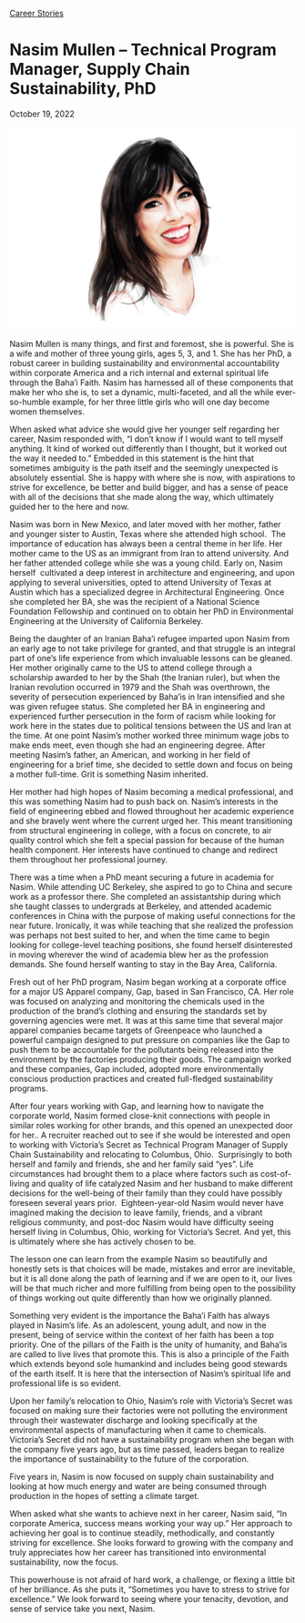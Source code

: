 [//]: # (title: Nasim Mullen –Technical Program Manager, Supply Chain Sustainability, PhD)
[//]: # (url: https://madamambition.com/technical-program-manager-supply-chain-sustainability-phd/)
[//]: # (filename: technical-program-manager-supply-chain-sustainability-phd.md)
[//]: # (main_image: /articles/images/Nasim-Mullen-Image-01-smaller-madam-ambition.jpg)

[Career Stories](https://madamambition.com/category/career-stories/)

Nasim Mullen – Technical Program Manager, Supply Chain Sustainability, PhD
==========================================================================

October 19, 2022

![](/articles/images/Nasim-Mullen-Image-01-smaller-madam-ambition.jpg "Nasim Mullen Image 01 smaller-madam-ambition")

Nasim Mullen is many things, and first and foremost, she is powerful. She is a wife and mother of three young girls, ages 5, 3, and 1. She has her PhD, a robust career in building sustainability and environmental accountability within corporate America and a rich internal and external spiritual life through the Baha’i Faith. Nasim has harnessed all of these components that make her who she is, to set a dynamic, multi-faceted, and all the while ever-so-humble example, for her three little girls who will one day become women themselves.

When asked what advice she would give her younger self regarding her career, Nasim responded with, “I don’t know if I would want to tell myself anything. It kind of worked out differently than I thought, but it worked out the way it needed to.” Embedded in this statement is the hint that sometimes ambiguity is the path itself and the seemingly unexpected is absolutely essential. She is happy with where she is now, with aspirations to strive for excellence, be better and build bigger, and has a sense of peace with all of the decisions that she made along the way, which ultimately guided her to the here and now.

Nasim was born in New Mexico, and later moved with her mother, father and younger sister to Austin, Texas where she attended high school.  The importance of education has always been a central theme in her life. Her mother came to the US as an immigrant from Iran to attend university. And her father attended college while she was a young child. Early on, Nasim herself  cultivated a deep interest in architecture and engineering, and upon applying to several universities, opted to attend University of Texas at Austin which has a specialized degree in Architectural Engineering. Once she completed her BA, she was the recipient of a National Science Foundation Fellowship and continued on to obtain her PhD in Environmental Engineering at the University of California Berkeley.

Being the daughter of an Iranian Baha’i refugee imparted upon Nasim from an early age to not take privilege for granted, and that struggle is an integral part of one’s life experience from which invaluable lessons can be gleaned. Her mother originally came to the US to attend college through a scholarship awarded to her by the Shah (the Iranian ruler), but when the Iranian revolution occurred in 1979 and the Shah was overthrown, the severity of persecution experienced by Baha’is in Iran intensified and she was given refugee status. She completed her BA in engineering and experienced further persecution in the form of racism while looking for work here in the states due to political tensions between the US and Iran at the time. At one point Nasim’s mother worked three minimum wage jobs to make ends meet, even though she had an engineering degree. After meeting Nasim’s father, an American, and working in her field of engineering for a brief time, she decided to settle down and focus on being a mother full-time. Grit is something Nasim inherited.

Her mother had high hopes of Nasim becoming a medical professional, and this was something Nasim had to push back on. Nasim’s interests in the field of engineering ebbed and flowed throughout her academic experience and she bravely went where the current urged her. This meant transitioning from structural engineering in college, with a focus on concrete, to air quality control which she felt a special passion for because of the human health component. Her interests have continued to change and redirect them throughout her professional journey.

There was a time when a PhD meant securing a future in academia for Nasim. While attending UC Berkeley, she aspired to go to China and secure work as a professor there. She completed an assistantship during which she taught classes to undergrads at Berkeley, and attended academic conferences in China with the purpose of making useful connections for the near future. Ironically, it was while teaching that she realized the profession was perhaps not best suited to her, and when the time came to begin looking for college-level teaching positions, she found herself disinterested in moving wherever the wind of academia blew her as the profession demands. She found herself wanting to stay in the Bay Area, California.

Fresh out of her PhD program, Nasim began working at a corporate office for a major US Apparel company, Gap, based in San Francisco, CA. Her role was focused on analyzing and monitoring the chemicals used in the production of the brand’s clothing and ensuring the standards set by governing agencies were met. It was at this same time that several major apparel companies became targets of Greenpeace who launched a powerful campaign designed to put pressure on companies like the Gap to push them to be accountable for the pollutants being released into the environment by the factories producing their goods. The campaign worked and these companies, Gap included, adopted more environmentally conscious production practices and created full-fledged sustainability programs.

After four years working with Gap, and learning how to navigate the corporate world, Nasim formed close-knit connections with people in similar roles working for other brands, and this opened an unexpected door for her.. A recruiter reached out to see if she would be interested and open to working with Victoria’s Secret as Technical Program Manager of Supply Chain Sustainability and relocating to Columbus, Ohio.  Surprisingly to both herself and family and friends, she and her family said “yes”. Life circumstances had brought them to a place where factors such as cost-of-living and quality of life catalyzed Nasim and her husband to make different decisions for the well-being of their family than they could have possibly foreseen several years prior.  Eighteen-year-old Nasim would never have imagined making the decision to leave family, friends, and a vibrant religious community, and post-doc Nasim would have difficulty seeing herself living in Columbus, Ohio, working for Victoria’s Secret. And yet, this is ultimately where she has actively chosen to be.

The lesson one can learn from the example Nasim so beautifully and honestly sets is that choices will be made, mistakes and error are inevitable, but it is all done along the path of learning and if we are open to it, our lives will be that much richer and more fulfilling from being open to the possibility of things working out quite differently than how we originally planned.

Something very evident is the importance the Baha’i Faith has always played in Nasim’s life. As an adolescent, young adult, and now in the present, being of service within the context of her faith has been a top priority. One of the pillars of the Faith is the unity of humanity, and Baha’is are called to live lives that promote this. This is also a principle of the Faith which extends beyond sole humankind and includes being good stewards of the earth itself. It is here that the intersection of Nasim’s spiritual life and professional life is so evident.

Upon her family’s relocation to Ohio, Nasim’s role with Victoria’s Secret was focused on making sure their factories were not polluting the environment through their wastewater discharge and looking specifically at the environmental aspects of manufacturing when it came to chemicals. Victoria’s Secret did not have a sustainability program when she began with the company five years ago, but as time passed, leaders began to realize the importance of sustainability to the future of the corporation.

Five years in, Nasim is now focused on supply chain sustainability and looking at how much energy and water are being consumed through production in the hopes of setting a climate target.

When asked what she wants to achieve next in her career, Nasim said, “In corporate America, success means working your way up.” Her approach to achieving her goal is to continue steadily, methodically, and constantly striving for excellence. She looks forward to growing with the company and truly appreciates how her career has transitioned into environmental sustainability, now the focus.

This powerhouse is not afraid of hard work, a challenge, or flexing a little bit of her brilliance. As she puts it, “Sometimes you have to stress to strive for excellence.” We look forward to seeing where your tenacity, devotion, and sense of service take you next, Nasim.